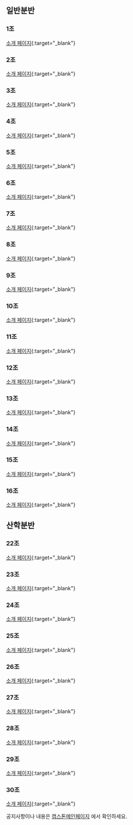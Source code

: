 <meta name="gc:client-id" content="a11a1bda412d928fb39a">
<meta name="gc:client-secret" content="92b7cf30bc42c49d589a10372c3f9ff3bb310037">


## 일반분반

### 1조
[소개 페이지](https://kookmin-sw.github.io/2018-cap1-1){:target="_blank"}
<div class="github-card" data-github="kookmin-sw/2018-cap1-1" data-width="100%" data-height="150" data-theme="default" data-target="blank" data-homepage="https://kookmin-sw.github.io/2018-cap1-1"></div>

### 2조
[소개 페이지](https://kookmin-sw.github.io/2018-cap1-2){:target="_blank"}
<div class="github-card" data-github="kookmin-sw/2018-cap1-2" data-width="100%" data-height="150" data-theme="default" data-target="blank"></div>

### 3조
[소개 페이지](https://kookmin-sw.github.io/2018-cap1-3){:target="_blank"}
<div class="github-card" data-github="kookmin-sw/2018-cap1-3" data-width="100%" data-height="150" data-theme="default" data-target="blank"></div>

### 4조
[소개 페이지](https://kookmin-sw.github.io/2018-cap1-4){:target="_blank"}
<div class="github-card" data-github="kookmin-sw/2018-cap1-4" data-width="100%" data-height="150" data-theme="default" data-target="blank"></div>

### 5조
[소개 페이지](https://kookmin-sw.github.io/2018-cap1-5){:target="_blank"}
<div class="github-card" data-github="kookmin-sw/2018-cap1-5" data-width="100%" data-height="150" data-theme="default" data-target="blank"></div>

### 6조
[소개 페이지](https://kookmin-sw.github.io/2018-cap1-6){:target="_blank"}
<div class="github-card" data-github="kookmin-sw/2018-cap1-6" data-width="100%" data-height="150" data-theme="default" data-target="blank"></div>

### 7조
[소개 페이지](https://kookmin-sw.github.io/2018-cap1-7){:target="_blank"}
<div class="github-card" data-github="kookmin-sw/2018-cap1-7" data-width="100%" data-height="150" data-theme="default" data-target="blank"></div>

### 8조
[소개 페이지](https://kookmin-sw.github.io/2018-cap1-8){:target="_blank"}
<div class="github-card" data-github="kookmin-sw/2018-cap1-8" data-width="100%" data-height="150" data-theme="default" data-target="blank"></div>

### 9조
[소개 페이지](https://kookmin-sw.github.io/2018-cap1-9){:target="_blank"}
<div class="github-card" data-github="kookmin-sw/2018-cap1-9" data-width="100%" data-height="150" data-theme="default" data-target="blank"></div>

### 10조
[소개 페이지](https://kookmin-sw.github.io/2018-cap1-10){:target="_blank"}
<div class="github-card" data-github="kookmin-sw/2018-cap1-10" data-width="100%" data-height="150" data-theme="default" data-target="blank"></div>

### 11조
[소개 페이지](https://kookmin-sw.github.io/2018-cap1-11){:target="_blank"}
<div class="github-card" data-github="kookmin-sw/2018-cap1-11" data-width="100%" data-height="150" data-theme="default" data-target="blank"></div>

### 12조
[소개 페이지](https://kookmin-sw.github.io/2018-cap1-12){:target="_blank"}
<div class="github-card" data-github="kookmin-sw/2018-cap1-12" data-width="100%" data-height="150" data-theme="default" data-target="blank"></div>

### 13조
[소개 페이지](https://kookmin-sw.github.io/2018-cap1-13){:target="_blank"}
<div class="github-card" data-github="kookmin-sw/2018-cap1-13" data-width="100%" data-height="150" data-theme="default" data-target="blank"></div>

### 14조
[소개 페이지](https://kookmin-sw.github.io/2018-cap1-14){:target="_blank"}
<div class="github-card" data-github="kookmin-sw/2018-cap1-14" data-width="100%" data-height="150" data-theme="default" data-target="blank"></div>

### 15조
[소개 페이지](https://kookmin-sw.github.io/2018-cap1-15){:target="_blank"}
<div class="github-card" data-github="kookmin-sw/2018-cap1-15" data-width="100%" data-height="150" data-theme="default" data-target="blank"></div>

### 16조
[소개 페이지](https://kookmin-sw.github.io/2018-cap1-16){:target="_blank"}
<div class="github-card" data-github="kookmin-sw/2018-cap1-16" data-width="100%" data-height="150" data-theme="default" data-target="blank"></div>

## 산학분반

### 22조
[소개 페이지](https://kookmin-sw.github.io/2018-cap1-22){:target="_blank"}
<div class="github-card" data-github="kookmin-sw/2018-cap1-22" data-width="100%" data-height="150" data-theme="default" data-target="blank"></div>

### 23조
[소개 페이지](https://kookmin-sw.github.io/2018-cap1-23){:target="_blank"}
<div class="github-card" data-github="kookmin-sw/2018-cap1-23" data-width="100%" data-height="150" data-theme="default" data-target="blank"></div>

### 24조
[소개 페이지](https://kookmin-sw.github.io/2018-cap1-24){:target="_blank"}
<div class="github-card" data-github="kookmin-sw/2018-cap1-24" data-width="100%" data-height="150" data-theme="default" data-target="blank"></div>

### 25조
[소개 페이지](https://kookmin-sw.github.io/2018-cap1-25){:target="_blank"}
<div class="github-card" data-github="kookmin-sw/2018-cap1-25" data-width="100%" data-height="150" data-theme="default" data-target="blank"></div>

### 26조
[소개 페이지](https://kookmin-sw.github.io/2018-cap1-26){:target="_blank"}
<div class="github-card" data-github="kookmin-sw/2018-cap1-26" data-width="100%" data-height="150" data-theme="default" data-target="blank"></div>

### 27조
[소개 페이지](https://kookmin-sw.github.io/2018-cap1-27){:target="_blank"}
<div class="github-card" data-github="kookmin-sw/2018-cap1-27" data-width="100%" data-height="150" data-theme="default" data-target="blank"></div>

### 28조
[소개 페이지](https://kookmin-sw.github.io/2018-cap1-28){:target="_blank"}
<div class="github-card" data-github="kookmin-sw/2018-cap1-28" data-width="100%" data-height="150" data-theme="default" data-target="blank"></div>

### 29조
[소개 페이지](https://kookmin-sw.github.io/2018-cap1-29){:target="_blank"}
<div class="github-card" data-github="kookmin-sw/2018-cap1-29" data-width="100%" data-height="150" data-theme="default" data-target="blank"></div>

### 30조
[소개 페이지](https://kookmin-sw.github.io/2018-cap1-30){:target="_blank"}
<div class="github-card" data-github="kookmin-sw/2018-cap1-30" data-width="100%" data-height="150" data-theme="default" data-target="blank"></div>

<script src="card/widget.js"></script>

공지사항이나 내용은 [캡스톤메인페이지](http://capstone.cs.kookmin.ac.kr/) 에서 확인하세요.

